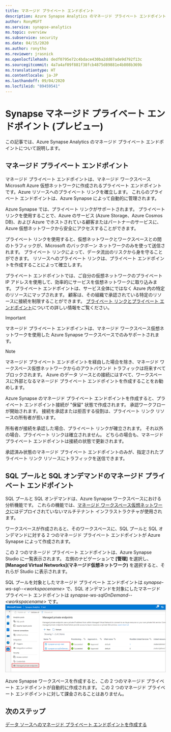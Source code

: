 ```yaml
---
title: マネージド プライベート エンドポイント
description: Azure Synapse Analytics のマネージド プライベート エンドポイントについて説明する記事
author: RonyMSFT
ms.service: synapse-analytics
ms.topic: overview
ms.subservice: security
ms.date: 04/15/2020
ms.author: ronytho
ms.reviewer: jrasnick
ms.openlocfilehash: dedf0795e72c4bdace430ba2dd07ade9d792f13c
ms.sourcegitcommit: 4a7a4af09f881f38fcb4875d89881e4b808b369b
ms.translationtype: HT
ms.contentlocale: ja-JP
ms.lasthandoff: 09/04/2020
ms.locfileid: "89459541"
---
```

# <a name="synapse-managed-private-endpoints-preview"></a>Synapse マネージド プライベート エンドポイント (プレビュー)

この記事では、Azure Synapse Analytics のマネージド プライベート エンドポイントについて説明します。

## <a name="managed-private-endpoints"></a>マネージド プライベート エンドポイント

マネージド プライベート エンドポイントは、マネージド ワークスペース Microsoft Azure 仮想ネットワークに作成されるプライベート エンドポイントです。Azure リソースへのプライベート リンクを確立します。 これらのプライベート エンドポイントは、Azure Synapse によって自動的に管理されます。

Azure Synapse では、プライベート リンクがサポートされます。 プライベート リンクを使用することで、Azure のサービス (Azure Storage、Azure Cosmos DB)、および Azure でホストされている顧客またはパートナーのサービスに、Azure 仮想ネットワークから安全にアクセスすることができます。

プライベート リンクを使用すると、仮想ネットワークとワークスペースとの間のトラフィックが、Microsoft のバックボーン ネットワークのみを使って送信されます。 プライベート リンクによって、データ流出のリスクから身を守ることができます。 リソースへのプライベート リンクは、プライベート エンドポイントを作成することによって確立します。

プライベート エンドポイントでは、ご自分の仮想ネットワークのプライベート IP アドレスを使用して、効率的にサービスを仮想ネットワークに取り込みます。 プライベート エンドポイントは、サービス全体にではなく Azure 内の特定のリソースにマップされます。 顧客は、その組織で承認されている特定のリソースに接続を制限することができます。 [プライベート リンクとプライベート エンドポイント](https://docs.microsoft.com/azure/private-link/)についての詳しい情報をご覧ください。

>[!IMPORTANT]
>マネージド プライベート エンドポイントは、マネージド ワークスペース仮想ネットワークを使用した Azure Synapse ワークスペースでのみサポートされます。

>[!NOTE]
>マネージド プライベート エンドポイントを経由した場合を除き、マネージド ワークスペース仮想ネットワークからのアウトバウンド トラフィックは将来すべてブロックされます。 Azure のデータ ソースとの接続にはすべて、ワークスペースに外部となるマネージド プライベート エンドポイントを作成することをお勧めします。 

Azure Synapse のマネージド プライベート エンドポイントを作成すると、プライベート エンドポイント接続が "保留" 状態で作成されます。 承認ワークフローが開始されます。 接続を承認または拒否する役割は、プライベート リンク リソースの所有者が担います。

所有者が接続を承認した場合、プライベート リンクが確立されます。 それ以外の場合、プライベート リンクは確立されません。 どちらの場合も、マネージド プライベート エンドポイントは接続の状態で更新されます。

承認済み状態のマネージド プライベート エンドポイントのみが、指定されたプライベート リンク リソースにトラフィックを送信できます。

## <a name="managed-private-endpoints-for-sql-pool-and-sql-on-demand"></a>SQL プールと SQL オンデマンドのマネージド プライベート エンドポイント

SQL プールと SQL オンデマンドは、Azure Synapse ワークスペースにおける分析機能です。 これらの機能では、[マネージド ワークスペース仮想ネットワーク](./synapse-workspace-managed-vnet.md)にはデプロイされていないマルチテナント インフラストラクチャが使用されます。

ワークスペースが作成されると、そのワークスペースに、SQL プールと SQL オンデマンドに対する 2 つのマネージド プライベート エンドポイントが Azure Synapse によって作成されます。 

この 2 つのマネージド プライベート エンドポイントは、Azure Synapse Studio に一覧表示されます。 左側のナビゲーションで **[管理]** を選択し、 **[Managed Virtual Networks]\(マネージド仮想ネットワーク\)** を選択すると、それらが Studio に表示されます。

SQL プールを対象としたマネージド プライベート エンドポイントは *synapse-ws-sql--\<workspacename\>* で、SQL オンデマンドを対象にしたマネージド プライベート エンドポイントは *synapse-ws-sqlOnDemand--\<workspacename\>* です。
![SQL プールと SQL オンデマンドのマネージド プライベート エンドポイント](./media/synapse-workspace-managed-private-endpoints/managed-pe-for-sql-1.png)

Azure Synapse ワークスペースを作成すると、この 2 つのマネージド プライベート エンドポイントが自動的に作成されます。 この 2 つのマネージド プライベート エンドポイントに対して課金されることはありません。

## <a name="next-steps"></a>次のステップ

[データ ソースへのマネージド プライベート エンドポイントを作成する](./how-to-create-managed-private-endpoints.md)
